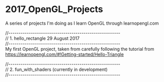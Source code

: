# 2017_OpenGL_Projects
A series of projects I'm doing as I learn OpenGL through learnopengl.com

//-------------------------------------------------------   
//  1. hello_rectangle 29 August 2017   
//-------------------------------------------------------   
    My first OpenGL project, taken from carefully following the tutorial from https://learnopengl.com/#!Getting-started/Hello-Triangle  
    
//-------------------------------------------------------   
//  2. fun_with_shaders (currently in development)  
//-------------------------------------------------------   
